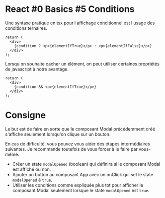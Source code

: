 # React #0 Basics #5 Conditions

Une syntaxe pratique en tsx pour l affichage conditionnel est l usage des conditions ternaires.

```tsx
return (
  <div>
    {condition ? <p>{elementIfTrue}</p> : <p>{elementIfFalse}</p>}
  </div>
);
```

Lorsqu on souhaite cacher un élément, on peut utiliser certaines propriétés de javascript à notre avantage.

```tsx
return (
  <div>
    {condition && <p>{elementIfTrue}</p>}
  </div>
);
```

# Consigne
Le but est de faire en sorte que le composant Modal précédemment créé s'affiche seulement lorsqu'on clique sur un bouton.

En cas de difficulté, vous pouvez vous aider des étapes intermédiaires suivantes. Je recommande toutefois de vous forcer 
à le faire par vous-même.

- Créer un state `modalOpened` (boolean) qui définira si le composant Modal est affiché ou non.
- Ajouter un button au composant App avec un onClick qui set le state `modalOpened` à `true`.
- Utiliser les conditions comme expliquée plus tot pour afficher le composant Modal seulement lorsque le state
`modalOpened` est `true`.
